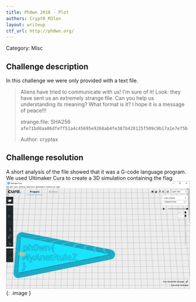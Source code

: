 ```yaml
---
title: Ph0wn 2018 - Plot
authors: Crypt0_M3lon
layout: writeup
ctf_url: http://ph0wn.org/
---
```

Category: Misc

## Challenge description
In this challenge we were only provided with a text file.

> Aliens have tried to communicate with us! I'm sure of it! Look: they have sent us an extremely strange file. Can you help us understanding its meaning? What format is it? I hope it is a message of peace!!! 
>
> strange.file: SHA256 `afe71bd0aa06dfeff51a4c45695e9268ab4fe387b420125f509c9b17a1e7ef5b` 
>
> Author: cryptax

## Challenge resolution
A short analysis of the file showed that it was a G-code language program. We used Ultimaker Cura to create a 3D simulation containing the flag:
![](/assets/ph0wn-Plot.png){: .image }
